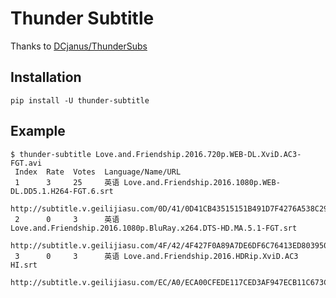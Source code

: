 # Thunder Subtitle

Thanks to [DCjanus/ThunderSubs](https://github.com/DCjanus/ThunderSubs)

## Installation

`pip install -U thunder-subtitle`


## Example

```
$ thunder-subtitle Love.and.Friendship.2016.720p.WEB-DL.XviD.AC3-FGT.avi
 Index  Rate  Votes  Language/Name/URL
 1      3     25     英语 Love.and.Friendship.2016.1080p.WEB-DL.DD5.1.H264-FGT.6.srt
                     http://subtitle.v.geilijiasu.com/0D/41/0D41CB43515151B491D7F4276A538C29AC5341C8.srt
 2      0     3      英语 Love.and.Friendship.2016.1080p.BluRay.x264.DTS-HD.MA.5.1-FGT.srt
                     http://subtitle.v.geilijiasu.com/4F/42/4F427F0A89A7DE6DF6C76413ED803950198AE9F7.srt
 3      0     3      英语 Love.and.Friendship.2016.HDRip.XviD.AC3 HI.srt
                     http://subtitle.v.geilijiasu.com/EC/A0/ECA00CFEDE117CED3AF947ECB11C673C434E7726.srt
```
